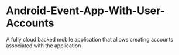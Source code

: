 # Android-Event-App-With-User-Accounts
A fully cloud backed mobile application that allows creating accounts associated with the application 
